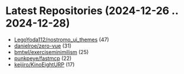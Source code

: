 # Latest Repositories (2024-12-26 .. 2024-12-28)

- [LegoYoda112/nostromo_ui_themes](https://github.com/LegoYoda112/nostromo_ui_themes) (47)
- [danielroe/zero-vue](https://github.com/danielroe/zero-vue) (31)
- [bmtwl/exerciseminimilism](https://github.com/bmtwl/exerciseminimilism) (25)
- [punkpeye/fastmcp](https://github.com/punkpeye/fastmcp) (22)
- [keijiro/KinoEightURP](https://github.com/keijiro/KinoEightURP) (17)
